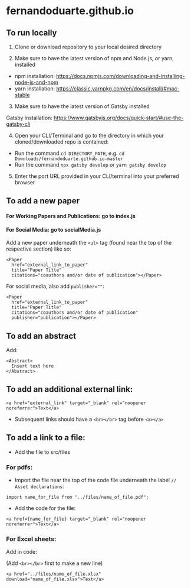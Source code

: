 # fernandoduarte.github.io

## To run locally

1. Clone or download repository to your local desired directory

2. Make sure to have the latest version of npm and Node.js, or yarn, installed

- npm installation: https://docs.npmjs.com/downloading-and-installing-node-js-and-npm
- yarn installation: https://classic.yarnpkg.com/en/docs/install/#mac-stable

3. Make sure to have the latest version of Gatsby installed

Gatsby installation: https://www.gatsbyjs.org/docs/quick-start/#use-the-gatsby-cli

4. Open your CLI/Terminal and go to the directory in which your cloned/downloaded repo is contained:

- Run the command `cd DIRECTORY_PATH`, e.g. `cd Downloads/fernandoduarte.github.io-master`
- Run the command `npx gatsby develop` or `yarn gatsby develop`

5. Enter the port URL provided in your CLI/terminal into your preferred browser

## To add a new paper

#### For Working Papers and Publications: go to index.js
#### For Social Media: go to socialMedia.js

Add a new paper underneath the `<ul>` tag (found near the top of the respective section) like so:
```
<Paper 
  href="external_link_to_paper"
  title="Paper Title"
  citations="coauthors and/or date of publication"></Paper>
```

For social media, also add `publisher=""`:
```
<Paper 
  href="external_link_to_paper"
  title="Paper Title"
  citations="coauthors and/or date of publication"
  publisher="publication"></Paper>
```

## To add an abstract

Add:
```
<Abstract>
  Insert text here
</Abstract>
```

## To add an additional external link:

```
<a href="external_link" target="_blank" rel="noopener noreferrer">Text</a>
```

- Subsequent links should have a `<br></br>` tag before `<a></a>`

## To add a link to a file: 

- Add the file to src/files

### For pdfs:

- Import the file near the top of the code file underneath the label `// Asset declarations`:
```
import name_for_file from "../files/name_of_file.pdf";
```

- Add the code for the file:
```
<a href={name_for_file} target="_blank" rel="noopener noreferrer">Text</a>
```

### For Excel sheets:

Add in code:

(Add `<br></br>` first to make a new line)
```
<a href="../files/name_of_file.xlsx" download="name_of_file.xlsx">Text</a>
```
